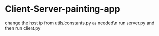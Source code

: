 # Client-Server-painting-app
change the host ip from utils/constants.py as needed\n
run server.py and then run client.py 
